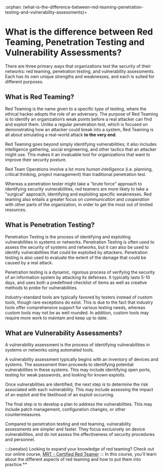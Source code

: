 :orphan:
(what-is-the-difference-between-red-teaming-penetration-testing-and-vulnerability-assessments)=

# What is the difference between Red Teaming, Penetration Testing and Vulnerability Assessments?

There are three primary ways that organizations test the security of their networks: red teaming, penetration testing, and vulnerability assessments. Each has its own unique strengths and weaknesses, and each is suited for different purposes.

## What is Red Teaming?

Red Teaming is the name given to a specific type of testing, where the ethical hacker adopts the role of an adversary. The purpose of Red Teaming is to identify an organization’s weak points before a real attacker can find and exploit them. Unlike a regular penetration test, which is focused on demonstrating how an attacker could break into a system, Red Teaming is all about simulating a real-world attack **to the very end**.

Red Teaming goes beyond simply identifying vulnerabilities; it also includes intelligence gathering, social engineering, and other tactics that an attacker might use. This makes it an invaluable tool for organizations that want to improve their security posture.

Red Team Operations involve a lot more _human intelligence_ (i.e. planning, critical thinking, project management) than traditional penetration test.

Whereas a penetration tester might take a "brute force" approach to identifying security vulnerabilities, red teamers are more likely to take a "surgical" approach, identifying and exploiting specific weaknesses. Red teaming also entails a greater focus on _communication_ and _cooperation_ with other parts of the organization, in order to get the most out of limited resources.

## What is Penetration Testing?

Penetration Testing is the process of identifying and exploiting vulnerabilities in systems or networks. Penetration Testing is often used to assess the security of systems and networks, but it can also be used to identify vulnerabilities that could be exploited by attackers. Penetration testing is also used to evaluate the extent of the damage that could be caused by a real attack.

Penetration testing is a dynamic, rigorous process of verifying the security of an information system by attacking its defenses. It typically lasts 5-10 days, and uses both a predefined checklist of items as well as creative methods to probe for vulnerabilities.

Industry-standard tools are typically favored by testers instead of custom tools, though rare exceptions do exist. This is due to the fact that industry tools offer comprehensive support for various testing needs, whereas custom tools may not be as well rounded. In addition, custom tools may require more work to maintain and keep up to date.

## What are Vulnerability Assessments?

A vulnerability assessment is the process of identifying vulnerabilities in systems or networks using automated tools.

A vulnerability assessment typically begins with an inventory of devices and systems. The assessment then proceeds to identifying potential vulnerabilities in these systems. This may include identifying open ports, testing for weak passwords, and looking for known exploits.

Once vulnerabilities are identified, the next step is to determine the risk associated with each vulnerability. This may include assessing the impact of an exploit and the likelihood of an exploit occurring.

The final step is to develop a plan to address the vulnerabilities. This may include patch management, configuration changes, or other countermeasures.

Compared to penetration testing and red teaming, vulnerability assessments are simpler and faster. They focus exclusively on device vulnerabilities, and do not assess the effectiveness of security procedures and personnel.

:::{seealso}
Looking to expand your knowledge of red teaming? Check out our online course, [MRT - Certified Red Teamer](https://www.mosse-institute.com/certifications/mrt-certified-red-teamer.html)
::: In this course, you'll learn about the different aspects of red teaming and how to put them into practice.**
